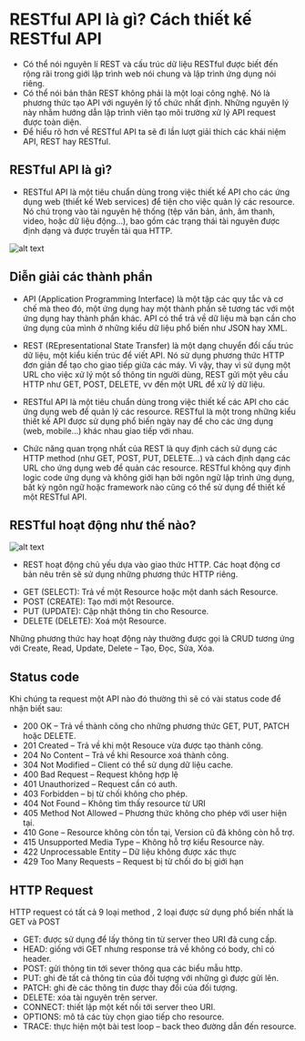 # RESTful API là gì? Cách thiết kế RESTful API
- Có thể nói nguyên lí REST và cấu trúc dữ liệu RESTful được biết đến rộng rãi trong giới lập trình web nói chung và lập trình ứng dụng nói riêng.
- Có thể nói bản thân REST không phải là một loại công nghệ. Nó là phương thức tạo API với nguyên lý tổ chức nhất định. Những nguyên lý này nhằm hướng dẫn lập trình viên tạo môi trường xử lý API request được toàn diện.
- Để hiểu rõ hơn về RESTful API ta sẽ đi lần lượt giải thích các khái niệm API, REST hay RESTful.

## RESTful API là gì?
- RESTful API là một tiêu chuẩn dùng trong việc thiết kế API cho các ứng dụng web (thiết kế Web services) để tiện cho việc quản lý các resource. Nó chú trọng vào tài nguyên hệ thống (tệp văn bản, ảnh, âm thanh, video, hoặc dữ liệu động…), bao gồm các trạng thái tài nguyên được định dạng và được truyền tải qua HTTP.

![alt text](https://topdev.vn/blog/wp-content/uploads/2019/04/restful-api.jpg)



## Diễn giải các thành phần
- API (Application Programming Interface) là một tập các quy tắc và cơ chế mà theo đó, một ứng dụng hay một thành phần sẽ tương tác với một ứng dụng hay thành phần khác. API có thể trả về dữ liệu mà bạn cần cho ứng dụng của mình ở những kiểu dữ liệu phổ biến như JSON hay XML.

- REST (REpresentational State Transfer) là một dạng chuyển đổi cấu trúc dữ liệu, một kiểu kiến trúc để viết API. Nó sử dụng phương thức HTTP đơn giản để tạo cho giao tiếp giữa các máy. Vì vậy, thay vì sử dụng một URL cho việc xử lý một số thông tin người dùng, REST gửi một yêu cầu HTTP như GET, POST, DELETE, vv đến một URL để xử lý dữ liệu.

- RESTful API là một tiêu chuẩn dùng trong việc thiết kế các API cho các ứng dụng web để quản lý các resource. RESTful là một trong những kiểu thiết kế API được sử dụng phổ biến ngày nay để cho các ứng dụng (web, mobile…) khác nhau giao tiếp với nhau.

- Chức năng quan trọng nhất của REST là quy định cách sử dụng các HTTP method (như GET, POST, PUT, DELETE…) và cách định dạng các URL cho ứng dụng web để quản các resource. RESTful không quy định logic code ứng dụng và không giới hạn bởi ngôn ngữ lập trình ứng dụng, bất kỳ ngôn ngữ hoặc framework nào cũng có thể sử dụng để thiết kế một RESTful API.

## RESTful hoạt động như thế nào?

![alt text](https://topdev.vn/blog/wp-content/uploads/2019/04/restful-rest-diagram-api.jpg)

- REST hoạt động chủ yếu dựa vào giao thức HTTP. Các hoạt động cơ bản nêu trên sẽ sử dụng những phương thức HTTP riêng.

* GET (SELECT): Trả về một Resource hoặc một danh sách Resource.
* POST (CREATE): Tạo mới một Resource.
* PUT (UPDATE): Cập nhật thông tin cho Resource.
* DELETE (DELETE): Xoá một Resource.

Những phương thức hay hoạt động này thường được gọi là CRUD tương ứng với Create, Read, Update, Delete – Tạo, Đọc, Sửa, Xóa.

## Status code

Khi chúng ta request một API nào đó thường thì sẽ có vài status code để nhận biết sau:

* 200 OK – Trả về thành công cho những phương thức GET, PUT, PATCH hoặc DELETE.
* 201 Created – Trả về khi một Resouce vừa được tạo thành công.
* 204 No Content – Trả về khi Resource xoá thành công.
* 304 Not Modified – Client có thể sử dụng dữ liệu cache.
* 400 Bad Request – Request không hợp lệ
* 401 Unauthorized – Request cần có auth.
* 403 Forbidden – bị từ chối không cho phép.
* 404 Not Found – Không tìm thấy resource từ URI
* 405 Method Not Allowed – Phương thức không cho phép với user hiện tại.
* 410 Gone – Resource không còn tồn tại, Version cũ đã không còn hỗ trợ.
* 415 Unsupported Media Type – Không hỗ trợ kiểu Resource này.
* 422 Unprocessable Entity – Dữ liệu không được xác thực
* 429 Too Many Requests – Request bị từ chối do bị giới hạn

## HTTP Request

HTTP request có tất cả 9 loại method , 2 loại được sử dụng phổ biến nhất là GET và POST

* GET: được sử dụng để lấy thông tin từ server theo URI đã cung cấp.
* HEAD: giống với GET nhưng response trả về không có body, chỉ có header.
* POST: gửi thông tin tới sever thông qua các biểu mẫu http.
* PUT: ghi đè tất cả thông tin của đối tượng với những gì được gửi lên.
* PATCH: ghi đè các thông tin được thay đổi của đối tượng.
* DELETE: xóa tài nguyên trên server.
* CONNECT: thiết lập một kết nối tới server theo URI.
* OPTIONS: mô tả các tùy chọn giao tiếp cho resource.
* TRACE: thực hiện một bài test loop – back theo đường dẫn đến resource.